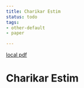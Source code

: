 ```yaml
---
title: Charikar Estim
status: todo
tags:
- other-default
- paper

---
```


[local pdf](../../../pdfs/charikar-estim.pdf)

# Charikar Estim
